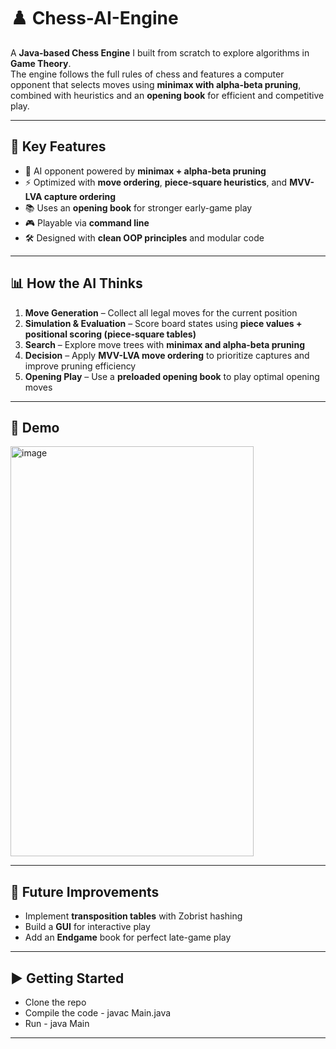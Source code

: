 # ♟️ Chess-AI-Engine

A **Java-based Chess Engine** I built from scratch to explore algorithms in **Game Theory**.  
The engine follows the full rules of chess and features a computer opponent that selects moves using **minimax with alpha-beta pruning**, combined with heuristics and an **opening book** for efficient and competitive play.

---

## 🧩 Key Features
- 🤖 AI opponent powered by **minimax + alpha-beta pruning**  
- ⚡ Optimized with **move ordering**, **piece-square heuristics**, and **MVV-LVA capture ordering**  
- 📚 Uses an **opening book** for stronger early-game play  
- 🎮 Playable via **command line**  
- 🛠️ Designed with **clean OOP principles** and modular code  

---

## 📊 How the AI Thinks
1. **Move Generation** – Collect all legal moves for the current position  
2. **Simulation & Evaluation** – Score board states using **piece values + positional scoring (piece-square tables)**  
3. **Search** – Explore move trees with **minimax and alpha-beta pruning**  
4. **Decision** – Apply **MVV-LVA move ordering** to prioritize captures and improve pruning efficiency  
5. **Opening Play** – Use a **preloaded opening book** to play optimal opening moves  

---

## 📸 Demo
<img width="389" height="656" alt="image" src="https://github.com/user-attachments/assets/5aedeacd-786b-4ce5-a0a8-ffceb7877715" />

---

## 🌱 Future Improvements
- Implement **transposition tables** with Zobrist hashing  
- Build a **GUI** for interactive play
- Add an **Endgame** book for perfect late-game play

---

## ▶️ Getting Started
- Clone the repo
- Compile the code - javac Main.java
- Run - java Main
---
